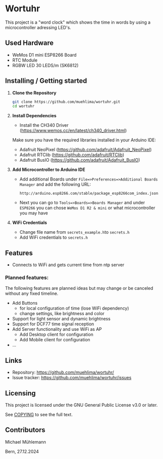 # Wortuhr

This project is a "word clock" which shows the time in words by using a microcontroller adressing LED's.


## Used Hardware
- WeMos D1 mini ESP8266 Board
- RTC Module
- RGBW LED 30 LEDS/m (SK6812)

## Installing / Getting started

1. **Clone the Repository**
    ```sh
    git clone https://github.com/muehlima/wortuhr.git
    cd wortuhr
    ```

2. **Install Dependencies**
    - Install the CH340 Driver (https://www.wemos.cc/en/latest/ch340_driver.html)
    
    Make sure you have the required libraries installed in your Arduino IDE:
    - Adafruit NeoPixel (https://github.com/adafruit/Adafruit_NeoPixel)
    - Adafruit RTClib (https://github.com/adafruit/RTClib)
    - Adafruit BusIO (https://github.com/adafruit/Adafruit_BusIO)

3. **Add Microcontroller to Arduino IDE**
    - Add additional Boards under `File=>Preferences=>Additional Boards Manager` and add the following URL:
        ```
        http://arduino.esp8266.com/stable/package_esp8266com_index.json
        ```
    - Next you can go to `Tools=>Boards=>Boards Manager` and under `ESP8266` you can chose `WeMos D1 R2 & mini` or what microcontroller you may have

4. **WiFi Credentials**
    - Change file name from `secrets_example.h`to `secrets.h`
    - Add WiFi credentials to `secrets.h`

## Features

- Connects to WiFi and gets current time from ntp server

### Planned features:

The following features are planned ideas but may change or be canceled without any fixed timeline.
- Add Buttons 
    - for local configuration of time (lose WiFi dependency)
    - change settings, like brightness and color
- Support for light sensor and dynamic brightness
- Support for DCF77 time signal reception
- Add Server functionality and use WiFi as AP
    - Add Desktop client for configuration
    - Add Mobile client for configuration
- ...

## Links

- Repository: https://github.com/muehlima/wortuhr/
- Issue tracker: https://github.com/muehlima/wortuhr/issues

## Licensing

This project is licensed under the GNU General Public License v3.0 or later.

See [COPYING](./COPYING) to see the full text.

## Contributors

Michael Mühlemann

Bern, 27.12.2024
